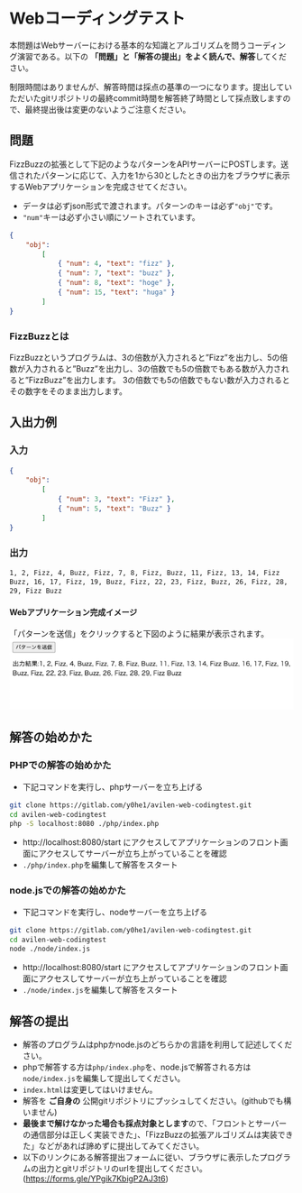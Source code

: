 # Webコーディングテスト

本問題はWebサーバーにおける基本的な知識とアルゴリズムを問うコーディング演習である。以下の **「問題」と「解答の提出」をよく読んで、解答**してください。

制限時間はありませんが、解答時間は採点の基準の一つになります。提出していただいたgitリポジトリの最終commit時間を解答終了時間として採点致しますので、最終提出後は変更のないようご注意ください。

## 問題

FizzBuzzの拡張として下記のようなパターンをAPIサーバーにPOSTします。送信されたパターンに応じて、入力を1から30としたときの出力をブラウザに表示するWebアプリケーションを完成させてください。

- データは必ずjson形式で渡されます。パターンのキーは必ず`"obj"`です。
- `"num"`キーは必ず小さい順にソートされています。

```json
{
    "obj":
        [
            { "num": 4, "text": "fizz" },
            { "num": 7, "text": "buzz" },
            { "num": 8, "text": "hoge" },
            { "num": 15, "text": "huga" }
        ]
}
```

### FizzBuzzとは
FizzBuzzというプログラムは、3の倍数が入力されると”Fizz”を出力し、5の倍数が入力されると”Buzz”を出力し、3の倍数でも5の倍数でもある数が入力されると”FizzBuzz”を出力します。
3の倍数でも5の倍数でもない数が入力されるとその数字をそのまま出力します。


## 入出力例
### 入力

```json
{
    "obj":
        [
            { "num": 3, "text": "Fizz" },
            { "num": 5, "text": "Buzz" }
        ]
}

```

### 出力

```
1, 2, Fizz, 4, Buzz, Fizz, 7, 8, Fizz, Buzz, 11, Fizz, 13, 14, Fizz Buzz, 16, 17, Fizz, 19, Buzz, Fizz, 22, 23, Fizz, Buzz, 26, Fizz, 28, 29, Fizz Buzz
```
#### Webアプリケーション完成イメージ
「パターンを送信」をクリックすると下図のように結果が表示されます。
![アプリケーションのスクリーンショット](screenshot.png "スクリーンショット")
## 解答の始めかた
### PHPでの解答の始めかた
- 下記コマンドを実行し、phpサーバーを立ち上げる
```bash
git clone https://gitlab.com/y0he1/avilen-web-codingtest.git
cd avilen-web-codingtest
php -S localhost:8080 ./php/index.php 
```
- http://localhost:8080/start にアクセスしてアプリケーションのフロント画面にアクセスしてサーバーが立ち上がっていることを確認
- `./php/index.php`を編集して解答をスタート

### node.jsでの解答の始めかた
- 下記コマンドを実行し、nodeサーバーを立ち上げる
```bash
git clone https://gitlab.com/y0he1/avilen-web-codingtest.git
cd avilen-web-codingtest
node ./node/index.js
```
- http://localhost:8080/start にアクセスしてアプリケーションのフロント画面にアクセスしてサーバーが立ち上がっていることを確認
- `./node/index.js`を編集して解答をスタート

## 解答の提出

- 解答のプログラムはphpかnode.jsのどちらかの言語を利用して記述してください。
- phpで解答する方は`php/index.php`を、node.jsで解答される方は`node/index.js`を編集して提出してください。
- `index.html`は変更してはいけません。
- 解答を **ご自身の** 公開gitリポジトリにプッシュしてください。(githubでも構いません)
- **最後まで解けなかった場合も採点対象とします**ので、「フロントとサーバーの通信部分は正しく実装できた」、「FizzBuzzの拡張アルゴリズムは実装できた」などがあれば諦めずに提出してみてください。
- 以下のリンクにある解答提出フォームに従い、ブラウザに表示したプログラムの出力とgitリポジトリのurlを提出してください。
(https://forms.gle/YPgik7KbigP2AJ3t6)